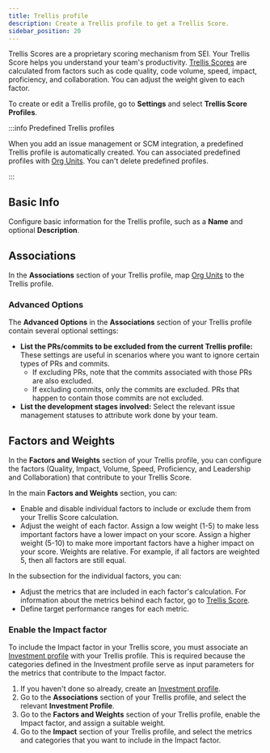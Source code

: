 ```yaml
---
title: Trellis profile
description: Create a Trellis profile to get a Trellis Score.
sidebar_position: 20
---
```


Trellis Scores are a proprietary scoring mechanism from SEI. Your Trellis Score helps you understand your team's productivity. [Trellis Scores](../sei-metrics-and-insights/trellis-score.md) are calculated from factors such as code quality, code volume, speed, impact, proficiency, and collaboration. You can adjust the weight given to each factor.

To create or edit a Trellis profile, go to **Settings** and select **Trellis Score Profiles**.

:::info Predefined Trellis profiles

When you add an issue management or SCM integration, a predefined Trellis profile is automatically created. You can associated predefined profiles with [Org Units](/docs/category/projects-and-org-units). You can't delete predefined profiles.

<!-- image Trellis_home_add_integrations.png - Trellis Score Profiles before integrating SCM or Issue Management tools -->
<!-- image .gitbook/assets/Trellis\_profiles\_home.png - Trellis Score Profiles page with Predefined profiles -->

:::

## Basic Info

Configure basic information for the Trellis profile, such as a **Name** and optional **Description**.

## Associations

In the **Associations** section of your Trellis profile, map [Org Units](/docs/category/projects-and-org-units) to the Trellis profile.

<!-- image .gitbook/assets/OU\_mapping\_profile.png - mapping org units in trellis profile -->

### Advanced Options

The **Advanced Options** in the **Associations** section of your Trellis profile contain several optional settings:

* **List the PRs/commits to be excluded from the current Trellis profile:** These settings are useful in scenarios where you want to ignore certain types of PRs and commits.
  * If excluding PRs, note that the commits associated with those PRs are also excluded.
  * If excluding commits, only the commits are excluded. PRs that happen to contain those commits are not excluded.
* **List the development stages involved:** Select the relevant issue management statuses to attribute work done by your team.

<!-- image .gitbook/assets/Status\_mapping\_advanced\_options.png - Associations section - advanced options -->

## Factors and Weights

In the **Factors and Weights** section of your Trellis profile, you can configure the factors (Quality, Impact, Volume, Speed, Proficiency, and Leadership and Collaboration) that contribute to your Trellis Score.

In the main **Factors and Weights** section, you can:

* Enable and disable individual factors to include or exclude them from your Trellis Score calculation.
* Adjust the weight of each factor. Assign a low weight (1-5) to make less important factors have a lower impact on your score. Assign a higher weight (5-10) to make more important factors have a higher impact on your score. Weights are relative. For example, if all factors are weighted 5, then all factors are still equal.

In the subsection for the individual factors, you can:

* Adjust the metrics that are included in each factor's calculation. For information about the metrics behind each factor, go to [Trellis Score](../sei-metrics-and-insights/trellis-score.md).
* Define target performance ranges for each metric.

<!-- image .gitbook/assets/Quality\_factor\_conf (1).png - Adjusting the Quality factor in a Trellis profile -->

### Enable the Impact factor

To include the Impact factor in your Trellis score, you must associate an [Investment profile](./investment-profile.md) with your Trellis profile. This is required because the categories defined in the Investment profile serve as input parameters for the metrics that contribute to the Impact factor.

1. If you haven't done so already, create an [Investment profile](./investment-profile.md).
2. Go to the **Associations** section of your Trellis profile, and select the relevant **Investment Profile**.
3. Go to the **Factors and Weights** section of your Trellis profile, enable the Impact factor, and assign a suitable weight.
4. Go to the **Impact** section of your Trellis profile, and select the metrics and categories that you want to include in the Impact factor.

<!-- image .gitbook/assets/Impact\_profile\_conf.png - Trellis profile - configure impact metrics and categories -->
